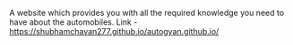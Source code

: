A website which provides you with all the required knowledge you need to have about the automobiles.
Link - https://shubhamchavan277.github.io/autogyan.github.io/

